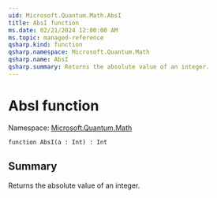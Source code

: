 ```yaml
---
uid: Microsoft.Quantum.Math.AbsI
title: AbsI function
ms.date: 02/21/2024 12:00:00 AM
ms.topic: managed-reference
qsharp.kind: function
qsharp.namespace: Microsoft.Quantum.Math
qsharp.name: AbsI
qsharp.summary: Returns the absolute value of an integer.
---
```


# AbsI function

Namespace: [Microsoft.Quantum.Math](xref:Microsoft.Quantum.Math)

```qsharp
function AbsI(a : Int) : Int
```

## Summary
Returns the absolute value of an integer.
